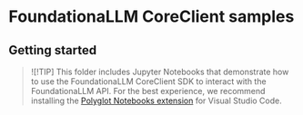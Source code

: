 # FoundationaLLM CoreClient samples

## Getting started

> ![!TIP]
> This folder includes Jupyter Notebooks that demonstrate how to use the FoundationaLLM CoreClient SDK to interact with the FoundationaLLM API.
> For the best experience, we recommend installing the [Polyglot Notebooks extension](https://marketplace.visualstudio.com/items?itemName=ms-dotnettools.dotnet-interactive-vscode) for Visual Studio Code.
